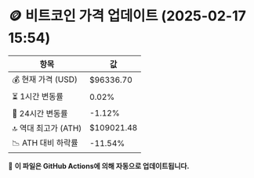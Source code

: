 # 🪙 비트코인 가격 업데이트 (2025-02-17 15:54)

| 항목                | 값 |
|--------------------|----------------|
| 💰 현재 가격 (USD) | $96336.70 |
| ⏳ 1시간 변동률    | 0.02% |
| 📆 24시간 변동률   | -1.12% |
| 🔝 역대 최고가 (ATH) | $109021.48 |
| 📉 ATH 대비 하락률 | -11.54% |

🔄 **이 파일은 GitHub Actions에 의해 자동으로 업데이트됩니다.**
